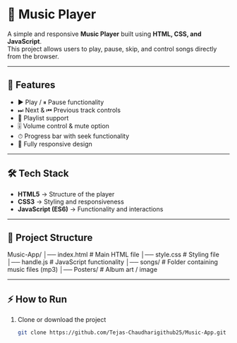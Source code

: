 # 🎵 Music Player  

A simple and responsive **Music Player** built using **HTML, CSS, and JavaScript**.  
This project allows users to play, pause, skip, and control songs directly from the browser.  

---

## 🚀 Features
- ▶️ Play / ⏸ Pause functionality  
- ⏭ Next & ⏮ Previous track controls  
- 📂 Playlist support  
- 🎚 Volume control & mute option  
- ⏱ Progress bar with seek functionality  
- 📱 Fully responsive design  

---

## 🛠️ Tech Stack
- **HTML5** → Structure of the player  
- **CSS3** → Styling and responsiveness  
- **JavaScript (ES6)** → Functionality and interactions  

---

## 📂 Project Structure
Music-App/
│── index.html # Main HTML file
│── style.css # Styling file
│── handle.js # JavaScript functionality
│── songs/ # Folder containing music files (mp3)
│── Posters/ # Album art / image

---

## ⚡ How to Run
1. Clone or download the project  
   ```bash
   git clone https://github.com/Tejas-Chaudharigithub25/Music-App.git
